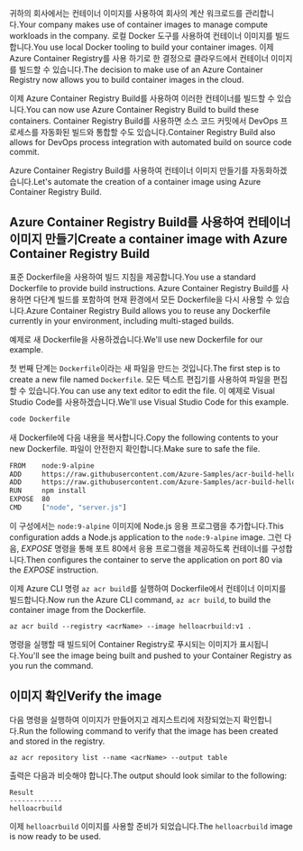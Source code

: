 <span data-ttu-id="22b83-101">귀하의 회사에서는 컨테이너 이미지를 사용하여 회사의 계산 워크로드를 관리합니다.</span><span class="sxs-lookup"><span data-stu-id="22b83-101">Your company makes use of container images to manage compute workloads in the company.</span></span> <span data-ttu-id="22b83-102">로컬 Docker 도구를 사용하여 컨테이너 이미지를 빌드합니다.</span><span class="sxs-lookup"><span data-stu-id="22b83-102">You use local Docker tooling to build your container images.</span></span> <span data-ttu-id="22b83-103">이제 Azure Container Registry를 사용 하기로 한 결정으로 클라우드에서 컨테이너 이미지를 빌드할 수 있습니다.</span><span class="sxs-lookup"><span data-stu-id="22b83-103">The decision to make use of an Azure Container Registry now allows you to build container images in the cloud.</span></span> 

<span data-ttu-id="22b83-104">이제 Azure Container Registry Build를 사용하여 이러한 컨테이너를 빌드할 수 있습니다.</span><span class="sxs-lookup"><span data-stu-id="22b83-104">You can now use Azure Container Registry Build to build these containers.</span></span> <span data-ttu-id="22b83-105">Container Registry Build를 사용하면 소스 코드 커밋에서 DevOps 프로세스를 자동화된 빌드와 통합할 수도 있습니다.</span><span class="sxs-lookup"><span data-stu-id="22b83-105">Container Registry Build also allows for DevOps process integration with automated build on source code commit.</span></span>

<span data-ttu-id="22b83-106">Azure Container Registry Build를 사용하여 컨테이너 이미지 만들기를 자동화하겠습니다.</span><span class="sxs-lookup"><span data-stu-id="22b83-106">Let's automate the creation of a container image using Azure Container Registry Build.</span></span>

## <a name="create-a-container-image-with-azure-container-registry-build"></a><span data-ttu-id="22b83-107">Azure Container Registry Build를 사용하여 컨테이너 이미지 만들기</span><span class="sxs-lookup"><span data-stu-id="22b83-107">Create a container image with Azure Container Registry Build</span></span>

<span data-ttu-id="22b83-108">표준 Dockerfile을 사용하여 빌드 지침을 제공합니다.</span><span class="sxs-lookup"><span data-stu-id="22b83-108">You use a standard Dockerfile to provide build instructions.</span></span> <span data-ttu-id="22b83-109">Azure Container Registry Build를 사용하면 다단계 빌드를 포함하여 현재 환경에서 모든 Dockerfile을 다시 사용할 수 있습니다.</span><span class="sxs-lookup"><span data-stu-id="22b83-109">Azure Container Registry Build allows you to reuse any Dockerfile currently in your environment, including multi-staged builds.</span></span>

<span data-ttu-id="22b83-110">예제로 새 Dockerfile을 사용하겠습니다.</span><span class="sxs-lookup"><span data-stu-id="22b83-110">We'll use new Dockerfile for our example.</span></span> 

<span data-ttu-id="22b83-111">첫 번째 단계는 `Dockerfile`이라는 새 파일을 만드는 것입니다.</span><span class="sxs-lookup"><span data-stu-id="22b83-111">The first step is to create a new file named `Dockerfile`.</span></span> <span data-ttu-id="22b83-112">모든 텍스트 편집기를 사용하여 파일을 편집할 수 있습니다.</span><span class="sxs-lookup"><span data-stu-id="22b83-112">You can use any text editor to edit the file.</span></span> <span data-ttu-id="22b83-113">이 예제로 Visual Studio Code를 사용하겠습니다.</span><span class="sxs-lookup"><span data-stu-id="22b83-113">We'll use Visual Studio Code for this example.</span></span>

```bash
code Dockerfile
```

<span data-ttu-id="22b83-114">새 Dockerfile에 다음 내용을 복사합니다.</span><span class="sxs-lookup"><span data-stu-id="22b83-114">Copy the following contents to your new Dockerfile.</span></span> <span data-ttu-id="22b83-115">파일이 안전한지 확인합니다.</span><span class="sxs-lookup"><span data-stu-id="22b83-115">Make sure to safe the file.</span></span> 

```bash
FROM    node:9-alpine
ADD     https://raw.githubusercontent.com/Azure-Samples/acr-build-helloworld-node/master/package.json /
ADD     https://raw.githubusercontent.com/Azure-Samples/acr-build-helloworld-node/master/server.js /
RUN     npm install
EXPOSE  80
CMD     ["node", "server.js"]
```

<span data-ttu-id="22b83-116">이 구성에서는 `node:9-alpine` 이미지에 Node.js 응용 프로그램을 추가합니다.</span><span class="sxs-lookup"><span data-stu-id="22b83-116">This configuration adds a Node.js application to the `node:9-alpine` image.</span></span> <span data-ttu-id="22b83-117">그런 다음, *EXPOSE* 명령을 통해 포트 80에서 응용 프로그램을 제공하도록 컨테이너를 구성합니다.</span><span class="sxs-lookup"><span data-stu-id="22b83-117">Then configures the container to serve the application on port 80 via the *EXPOSE* instruction.</span></span>

<span data-ttu-id="22b83-118">이제 Azure CLI 명령 `az acr build`를 실행하여 Dockerfile에서 컨테이너 이미지를 빌드합니다.</span><span class="sxs-lookup"><span data-stu-id="22b83-118">Now run the Azure CLI command, `az acr build`, to build the container image from the Dockerfile.</span></span>

```azurecli
az acr build --registry <acrName> --image helloacrbuild:v1 .
```

<span data-ttu-id="22b83-119">명령을 실행할 때 빌드되어 Container Registry로 푸시되는 이미지가 표시됩니다.</span><span class="sxs-lookup"><span data-stu-id="22b83-119">You'll see the image being built and pushed to your Container Registry as you run the command.</span></span>

## <a name="verify-the-image"></a><span data-ttu-id="22b83-120">이미지 확인</span><span class="sxs-lookup"><span data-stu-id="22b83-120">Verify the image</span></span>

<span data-ttu-id="22b83-121">다음 명령을 실행하여 이미지가 만들어지고 레지스트리에 저장되었는지 확인합니다.</span><span class="sxs-lookup"><span data-stu-id="22b83-121">Run the following command to verify that the image has been created and stored in the registry.</span></span>

```azurecli
az acr repository list --name <acrName> --output table
```

<span data-ttu-id="22b83-122">출력은 다음과 비슷해야 합니다.</span><span class="sxs-lookup"><span data-stu-id="22b83-122">The output should look similar to the following:</span></span>

```console
Result
-------------
helloacrbuild
```

<span data-ttu-id="22b83-123">이제 `helloacrbuild` 이미지를 사용할 준비가 되었습니다.</span><span class="sxs-lookup"><span data-stu-id="22b83-123">The `helloacrbuild` image is now ready to be used.</span></span>
